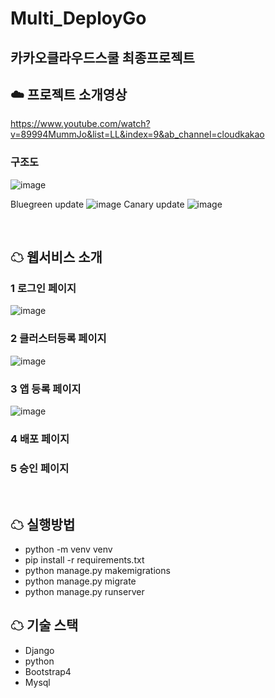 # Multi_DeployGo
## 카카오클라우드스쿨 최종프로젝트
## ☁️ 프로젝트 소개영상
https://www.youtube.com/watch?v=89994MummJo&list=LL&index=9&ab_channel=cloudkakao

### 구조도
![image](https://user-images.githubusercontent.com/44285158/208251820-5f6b22a6-ae53-4693-a6bc-1407a81d5b33.png)

Bluegreen update
![image](https://user-images.githubusercontent.com/44285158/208251849-243b0a8a-36ec-42a3-898e-f83cd856ce4f.png)
Canary update
![image](https://user-images.githubusercontent.com/44285158/208251866-6167f9c4-82bf-4425-999a-5e6ce02e654b.png)


<br />

## ☁ 웹서비스 소개
### 1️ 로그인 페이지
![image](https://user-images.githubusercontent.com/44285158/214204036-16105784-c0bf-448e-90b6-23ded9cde2d7.png)

### 2️ 클러스터등록 페이지
![image](https://user-images.githubusercontent.com/44285158/214203963-91552181-e136-4191-8940-33d0e0b4ba3a.png)

### 3️ 앱 등록 페이지
![image](https://user-images.githubusercontent.com/44285158/214203989-954a023c-74d1-4f24-beca-d94ee1e02b28.png)

### 4️ 배포 페이지

### 5 승인 페이지



<br />

## ☁ 실행방법

- python -m venv venv
- pip install -r requirements.txt
- python manage.py makemigrations
- python manage.py migrate
- python manage.py runserver

## ☁ 기술 스택
- Django
- python
- Bootstrap4
- Mysql

 
<br />
